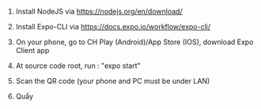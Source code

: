 1. Install NodeJS via https://nodejs.org/en/download/

2. Install Expo-CLI via https://docs.expo.io/workflow/expo-cli/

3. On your phone, go to CH Play (Android)/App Store (IOS), download Expo Client app

4. At source code root, run : "expo start"

5. Scan the QR code (your phone and PC must be under LAN)

6. Quẩy

